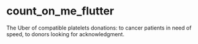 # count_on_me_flutter
 The Uber of compatible platelets donations:  to cancer patients in need of speed, to donors looking for acknowledgment. 
